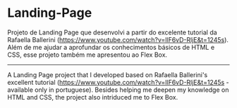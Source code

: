# Landing-Page
Projeto de Landing Page que desenvolvi a partir do excelente tutorial da Rafaella Ballerini (https://www.youtube.com/watch?v=llF6vD-RljE&t=1245s).
Além de me ajudar a aprofundar os conhecimentos básicos de HTML e CSS, esse projeto também me apresentou ao Flex Box.

--------------------------------------------------------------------------------------------------------------------------------------------------

A Landing Page project that I developed based on Rafaella Ballerini's excellent tutorial (https://www.youtube.com/watch?v=llF6vD-RljE&t=1245s - available only in portuguese).
Besides helping me deepen my knowledge on HTML and CSS, the project also intriduced me to Flex Box.
